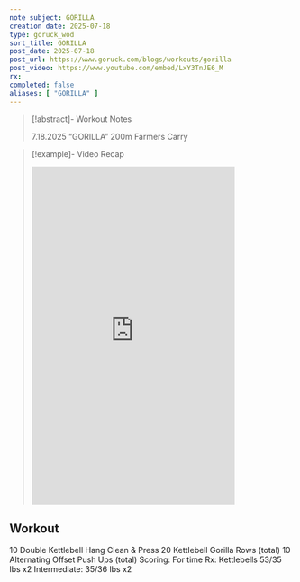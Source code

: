 ```yaml
---
note subject: GORILLA
creation date: 2025-07-18
type: goruck_wod
sort_title: GORILLA
post_date: 2025-07-18
post_url: https://www.goruck.com/blogs/workouts/gorilla
post_video: https://www.youtube.com/embed/LxY3TnJE6_M
rx: 
completed: false
aliases: [ "GORILLA" ]
---
```


> [!abstract]- Workout Notes
> 
> 7.18.2025 “GORILLA”
200m Farmers Carry

> [!example]- Video Recap
> <iframe width="360" height="600" src="https://www.youtube.com/embed/LxY3TnJE6_M" frameborder="0" allowfullscreen></iframe>

## Workout
10 Double Kettlebell Hang Clean & Press
20 Kettlebell Gorilla Rows (total)
10 Alternating Offset Push Ups (total)
Scoring: For time
Rx: Kettlebells 53/35 lbs x2
Intermediate: 35/36 lbs x2
